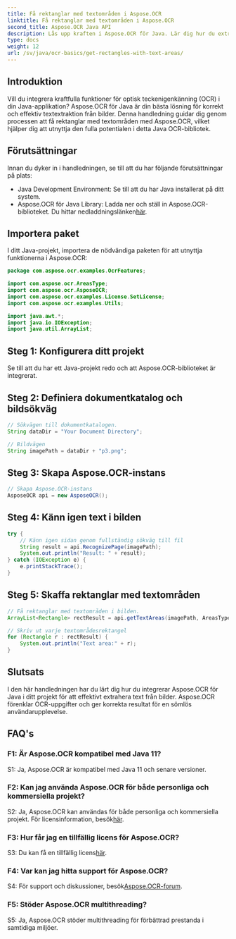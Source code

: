 ```yaml
---
title: Få rektanglar med textområden i Aspose.OCR
linktitle: Få rektanglar med textområden i Aspose.OCR
second_title: Aspose.OCR Java API
description: Lås upp kraften i Aspose.OCR för Java. Lär dig hur du extraherar text från bilder sömlöst i den här steg-för-steg-guiden. Ladda ner nu för effektiv textigenkänning.
type: docs
weight: 12
url: /sv/java/ocr-basics/get-rectangles-with-text-areas/
---
```

## Introduktion

Vill du integrera kraftfulla funktioner för optisk teckenigenkänning (OCR) i din Java-applikation? Aspose.OCR för Java är din bästa lösning för korrekt och effektiv textextraktion från bilder. Denna handledning guidar dig genom processen att få rektanglar med textområden med Aspose.OCR, vilket hjälper dig att utnyttja den fulla potentialen i detta Java OCR-bibliotek.

## Förutsättningar

Innan du dyker in i handledningen, se till att du har följande förutsättningar på plats:

- Java Development Environment: Se till att du har Java installerat på ditt system.
-  Aspose.OCR för Java Library: Ladda ner och ställ in Aspose.OCR-biblioteket. Du hittar nedladdningslänken[här](https://releases.aspose.com/ocr/java/).

## Importera paket

I ditt Java-projekt, importera de nödvändiga paketen för att utnyttja funktionerna i Aspose.OCR:

```java
package com.aspose.ocr.examples.OcrFeatures;

import com.aspose.ocr.AreasType;
import com.aspose.ocr.AsposeOCR;
import com.aspose.ocr.examples.License.SetLicense;
import com.aspose.ocr.examples.Utils;

import java.awt.*;
import java.io.IOException;
import java.util.ArrayList;
```

## Steg 1: Konfigurera ditt projekt

Se till att du har ett Java-projekt redo och att Aspose.OCR-biblioteket är integrerat.

## Steg 2: Definiera dokumentkatalog och bildsökväg

```java
// Sökvägen till dokumentkatalogen.
String dataDir = "Your Document Directory";

// Bildvägen
String imagePath = dataDir + "p3.png";
```

## Steg 3: Skapa Aspose.OCR-instans

```java
// Skapa Aspose.OCR-instans
AsposeOCR api = new AsposeOCR();
```

## Steg 4: Känn igen text i bilden

```java
try {
    // Känn igen sidan genom fullständig sökväg till fil
    String result = api.RecognizePage(imagePath);
    System.out.println("Result: " + result);
} catch (IOException e) {
    e.printStackTrace();
}
```

## Steg 5: Skaffa rektanglar med textområden

```java
// Få rektanglar med textområden i bilden.
ArrayList<Rectangle> rectResult = api.getTextAreas(imagePath, AreasType.PARAGRAPHS, true);

// Skriv ut varje textområdesrektangel
for (Rectangle r : rectResult) {
    System.out.println("Text area:" + r);
}
```

## Slutsats

I den här handledningen har du lärt dig hur du integrerar Aspose.OCR för Java i ditt projekt för att effektivt extrahera text från bilder. Aspose.OCR förenklar OCR-uppgifter och ger korrekta resultat för en sömlös användarupplevelse.

## FAQ's

### F1: Är Aspose.OCR kompatibel med Java 11?

S1: Ja, Aspose.OCR är kompatibel med Java 11 och senare versioner.

### F2: Kan jag använda Aspose.OCR för både personliga och kommersiella projekt?

 S2: Ja, Aspose.OCR kan användas för både personliga och kommersiella projekt. För licensinformation, besök[här](https://purchase.aspose.com/buy).

### F3: Hur får jag en tillfällig licens för Aspose.OCR?

 S3: Du kan få en tillfällig licens[här](https://purchase.aspose.com/temporary-license/).

### F4: Var kan jag hitta support för Aspose.OCR?

 S4: För support och diskussioner, besök[Aspose.OCR-forum](https://forum.aspose.com/c/ocr/16).

### F5: Stöder Aspose.OCR multithreading?

S5: Ja, Aspose.OCR stöder multithreading för förbättrad prestanda i samtidiga miljöer.
